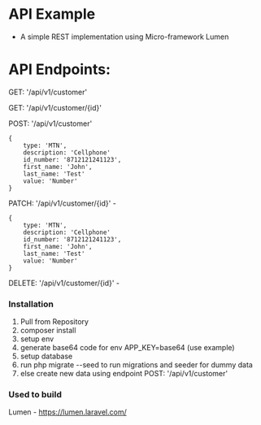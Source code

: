# API Example 

- A simple REST implementation using Micro-framework Lumen

# API Endpoints: 


GET: '/api/v1/customer'

GET: '/api/v1/customer/{id}' 

POST: '/api/v1/customer' 

    {
        type: 'MTN', 
        description: 'Cellphone'
        id_number: '8712121241123',
        first_name: 'John',
        last_name: 'Test'
        value: 'Number'
    }
    
PATCH: '/api/v1/customer/{id}' -

    {
        type: 'MTN', 
        description: 'Cellphone'
        id_number: '8712121241123',
        first_name: 'John',
        last_name: 'Test'
        value: 'Number'
    }
    
DELETE: '/api/v1/customer/{id}' -

### Installation

1.  Pull from Repository
2.  composer install
3.  setup env
4.  generate base64 code for env APP_KEY=base64 (use example)
5.  setup database
6.  run php migrate --seed to run migrations and seeder for dummy data
7.  else create new data using endpoint POST: '/api/v1/customer'

### Used to build

   Lumen - <https://lumen.laravel.com/>

